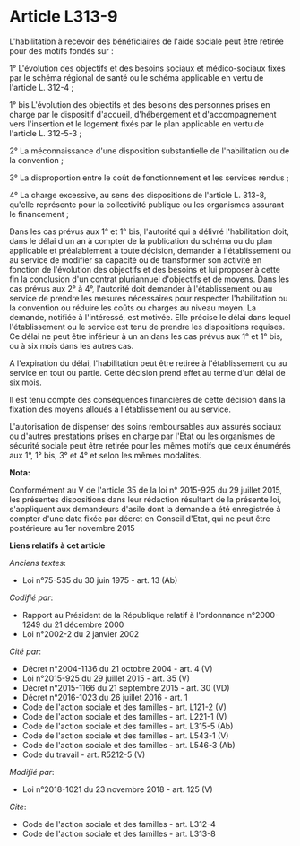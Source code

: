 # Article L313-9

L'habilitation à recevoir des bénéficiaires de l'aide sociale peut être retirée pour des motifs fondés sur :

1° L'évolution des objectifs et des besoins sociaux et médico-sociaux fixés par le schéma régional de santé ou le schéma
applicable en vertu de l'article L. 312-4 ;

1° bis L'évolution des objectifs et des besoins des personnes prises en charge par le dispositif d'accueil, d'hébergement et
d'accompagnement vers l'insertion et le logement fixés par le plan applicable en vertu de l'article L. 312-5-3 ;

2° La méconnaissance d'une disposition substantielle de l'habilitation ou de la convention ;

3° La disproportion entre le coût de fonctionnement et les services rendus ;

4° La charge excessive, au sens des dispositions de l'article L. 313-8, qu'elle représente pour la collectivité publique ou
les organismes assurant le financement ;

Dans les cas prévus aux 1° et 1° bis, l'autorité qui a délivré l'habilitation doit, dans le délai d'un an à compter de la
publication du schéma ou du plan applicable et préalablement à toute décision, demander à l'établissement ou au service de
modifier sa capacité ou de transformer son activité en fonction de l'évolution des objectifs et des besoins et lui proposer à
cette fin la conclusion d'un contrat pluriannuel d'objectifs et de moyens. Dans les cas prévus aux 2° à 4°, l'autorité doit
demander à l'établissement ou au service de prendre les mesures nécessaires pour respecter l'habilitation ou la convention ou
réduire les coûts ou charges au niveau moyen. La demande, notifiée à l'intéressé, est motivée. Elle précise le délai dans
lequel l'établissement ou le service est tenu de prendre les dispositions requises. Ce délai ne peut être inférieur à un an
dans les cas prévus aux 1° et 1° bis, ou à six mois dans les autres cas.

A l'expiration du délai, l'habilitation peut être retirée à l'établissement ou au service en tout ou partie. Cette décision
prend effet au terme d'un délai de six mois.

Il est tenu compte des conséquences financières de cette décision dans la fixation des moyens alloués à l'établissement ou au
service.

L'autorisation de dispenser des soins remboursables aux assurés sociaux ou d'autres prestations prises en charge par l'Etat
ou les organismes de sécurité sociale peut être retirée pour les mêmes motifs que ceux énumérés aux 1°, 1° bis, 3° et 4° et
selon les mêmes modalités.

**Nota:**

Conformément au V de l'article 35 de la loi n° 2015-925 du 29 juillet 2015, les présentes dispositions dans leur rédaction
résultant de la présente loi, s'appliquent aux demandeurs d'asile dont la demande a été enregistrée à compter d'une date
fixée par décret en Conseil d'Etat, qui ne peut être postérieure au 1er novembre 2015

**Liens relatifs à cet article**

_Anciens textes_:

  - Loi n°75-535 du 30 juin 1975 - art. 13 (Ab)

_Codifié par_:

  - Rapport au Président de la République relatif à l'ordonnance n°2000-1249 du 21 décembre 2000
  - Loi n°2002-2 du 2 janvier 2002

_Cité par_:

  - Décret n°2004-1136 du 21 octobre 2004 - art. 4 (V)
  - Loi n°2015-925 du 29 juillet 2015 - art. 35 (V)
  - Décret n°2015-1166 du 21 septembre 2015 - art. 30 (VD)
  - Décret n°2016-1023 du 26 juillet 2016 - art. 1
  - Code de l'action sociale et des familles - art. L121-2 (V)
  - Code de l'action sociale et des familles - art. L221-1 (V)
  - Code de l'action sociale et des familles - art. L315-5 (Ab)
  - Code de l'action sociale et des familles - art. L543-1 (V)
  - Code de l'action sociale et des familles - art. L546-3 (Ab)
  - Code du travail - art. R5212-5 (V)

_Modifié par_:

  - Loi n°2018-1021 du 23 novembre 2018 - art. 125 (V)

_Cite_:

  - Code de l'action sociale et des familles - art. L312-4
  - Code de l'action sociale et des familles - art. L313-8
